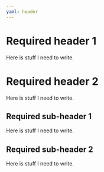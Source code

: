 ```yaml
---
yaml: header
---
```


# Required header 1

Here is stuff I need to write.

# Required header 2

Here is stuff I need to write.

## Required sub-header 1

Here is stuff I need to write.

## Required sub-header 2

Here is stuff I need to write.
